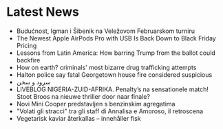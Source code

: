 # Latest News
-  Budućnost, Igman i Šibenik na Veležovom Februarskom turniru
-  The Newest Apple AirPods Pro with USB Is Back Down to Black Friday Pricing
-  Lessons from Latin America: How barring Trump from the ballot could backfire
-  How on earth? criminals' most bizarre drug trafficking attempts
-  Halton police say fatal Georgetown house fire considered suspicious
-  سرود و سخن
-  LIVEBLOG NIGERIA-ZUID-AFRIKA. Penalty’s na sensationele match! Stoot Broos na nieuwe thriller door naar finale?
-  Novi Mini Cooper predstavljen s benzinskim agregatima
-  "Volati gli stracci" tra gli staff di Annalisa e Amoroso, il retroscena
-  Vegetarisk kaviar återkallas – innehåller fisk
